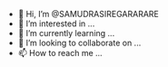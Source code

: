 - 👋 Hi, I’m @SAMUDRASIREGARARARE
- 👀 I’m interested in ...
- 🌱 I’m currently learning ...
- 💞️ I’m looking to collaborate on ...
- 📫 How to reach me ...

<!---
SAMUDRASIREGARARARE/SAMUDRASIREGARARARE is a ✨ special ✨ repository because its `README.md` (this file) appears on your GitHub profile.
You can click the Preview link to take a look at your changes.
--->

